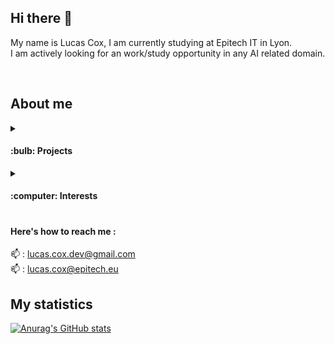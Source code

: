 ## Hi there 👋

My name is Lucas Cox, I am currently studying at Epitech IT in Lyon.\
I am actively looking for an work/study opportunity in any AI related domain.

</br>

## About me

<details>
  <summary><h4>:bulb: Projects</h4></summary>
  <div>Here are some of the projects I've been working on this year :</br>
  ● <a href="https://github.com/Lucas-COX/Wolfram">Wolfram</a></br>
  ● <a href="https://github.com/Lucas-COX/ImageCompressor">Image Compressor</a></br>
  ● <a href="https://github.com/Lucas-COX/AREA">Area</a></br>
   </div>
</details>
<details>
  <summary><h4>:computer: Interests<h4></summary>
    <div>I am really interested in functional 🔢 technologies and artificial intelligence development 🤖.</br>
    Python and Haskell are the two languages I'm working on the most for now.</br>
    </div>
</details>
 
<h4> Here's how to reach me :</h4>

:mailbox: : lucas.cox.dev@gmail.com\
:mailbox: : lucas.cox@epitech.eu


## My statistics

[![Anurag's GitHub stats](https://github-readme-stats.vercel.app/api?username=Lucas-COX&count_private=true&show_icons=true)](https://github.com/anuraghazra/github-readme-stats)
